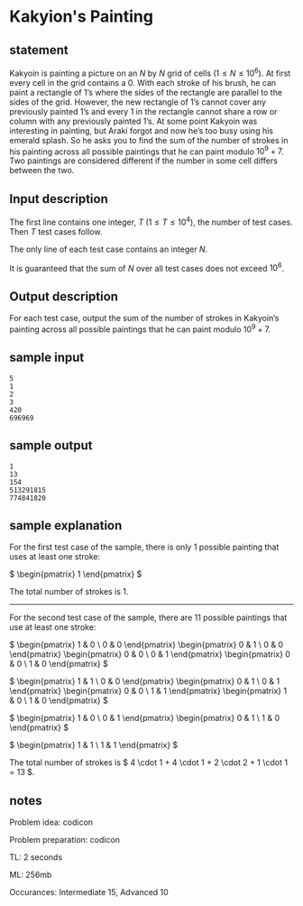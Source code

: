 # Kakyion's Painting

## statement

Kakyoin is painting a picture on an $N$ by $N$ grid of cells $(1 \leq N \leq 10^6)$. At first every cell in the grid contains a $0$. With each stroke of his brush, he can paint a rectangle of $1$’s where the sides of the rectangle are parallel to the sides of the grid. However, the new rectangle of $1$’s cannot cover any previously painted $1$’s and every $1$ in the rectangle cannot share a row or column with any previously painted $1$’s. At some point Kakyoin was interesting in painting, but Araki forgot and now he’s too busy using his emerald splash. So he asks you to find the sum of the number of strokes in his painting across all possible paintings that he can paint modulo $10^9 + 7$. Two paintings are considered different if the number in some cell differs between the two.



## Input description

The first line contains one integer, $T$ $(1 \leq T \leq 10^4)$, the number of test cases. Then $T$ test cases follow.

The only line of each test case contains an integer $N$.

It is guaranteed that the sum of $N$ over all test cases does not exceed $10^6$.

## Output description

For each test case, output the sum of the number of strokes in Kakyoin’s painting across all possible paintings that he can paint modulo $10^9 + 7$. 



## sample input

```
5
1
2
3
420
696969
```


## sample output

```
1
13
154
513291815
774841820
```



## sample explanation

For the first test case of the sample, there is only $1$ possible painting that uses at least one stroke: 

$ \begin{pmatrix} 1 \end{pmatrix} $

The total number of strokes is $1$.



------



For the second test case of the sample, there are $11$ possible paintings that use at least one stroke:

$ \begin{pmatrix} 1 & 0 \\ 0 & 0 \end{pmatrix} \begin{pmatrix} 0 & 1 \\ 0 & 0 \end{pmatrix} \begin{pmatrix} 0 & 0 \\ 0 & 1 \end{pmatrix} \begin{pmatrix} 0 & 0 \\ 1 & 0 \end{pmatrix} $

$ \begin{pmatrix} 1 & 1 \\ 0 & 0 \end{pmatrix} \begin{pmatrix} 0 & 1 \\ 0 & 1 \end{pmatrix} \begin{pmatrix} 0 & 0 \\ 1 & 1 \end{pmatrix} \begin{pmatrix} 1 & 0 \\ 1 & 0 \end{pmatrix} $

$ \begin{pmatrix} 1 & 0 \\ 0 & 1 \end{pmatrix} \begin{pmatrix} 0 & 1 \\ 1 & 0 \end{pmatrix} $

$ \begin{pmatrix} 1 & 1 \\ 1 & 1 \end{pmatrix} $

The total number of strokes is $ 4 \cdot 1 + 4 \cdot 1 + 2 \cdot 2 + 1 \cdot 1 = 13 $. 



## notes

Problem idea: codicon

Problem preparation: codicon

TL: 2 seconds

ML: 256mb

Occurances: Intermediate 15, Advanced 10
